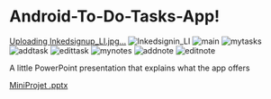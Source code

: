 # Android-To-Do-Tasks-App!
[Uploading Inkedsignup_LI.jpg…]()
![Inkedsignin_LI](https://user-images.githubusercontent.com/80551933/170356529-75d87b53-e3db-42fc-a16a-e7d454602ce6.jpg)
![main](https://user-images.githubusercontent.com/80551933/170356543-fdf3362b-f632-43ae-8218-5243ce6c8623.png)
![mytasks](https://user-images.githubusercontent.com/80551933/170356546-02b724cd-27ee-4abb-9965-a1278dd0c50c.png)
![addtask](https://user-images.githubusercontent.com/80551933/170356555-5caf6686-493f-476b-a4b8-75fb7fefcb4f.png)
![edittask](https://user-images.githubusercontent.com/80551933/170356557-85110469-eb28-48f5-8def-f6eb113e2bce.png)
![mynotes](https://user-images.githubusercontent.com/80551933/170356564-20f503a0-8d3c-4345-88de-3bd29cc48df0.png)
![addnote](https://user-images.githubusercontent.com/80551933/170356568-71f45727-7d56-45d7-8347-588b26979a3f.png)
![editnote](https://user-images.githubusercontent.com/80551933/170356572-644afe94-5555-4682-98ce-6cefb56904db.png)


A little PowerPoint presentation that explains what the app offers 

[MiniProjet .pptx](https://github.com/souhaab/Android-To-Do-Tasks-App/files/8774175/MiniProjet.pptx)
